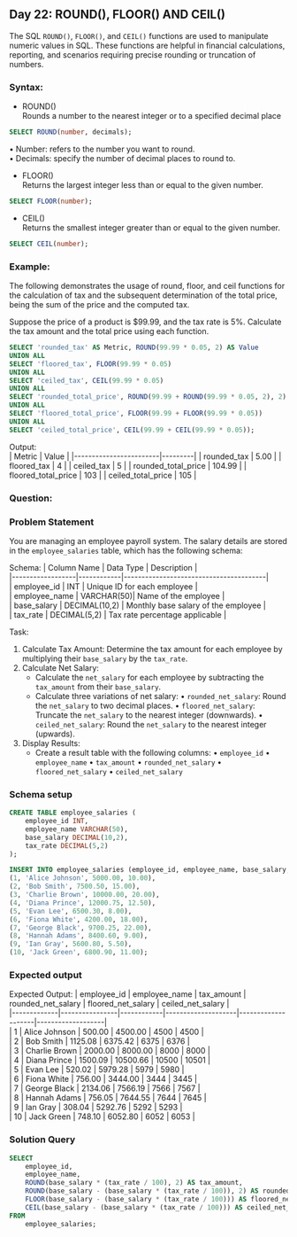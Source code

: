 ## Day 22: ROUND(), FLOOR() AND CEIL()

The SQL `ROUND()`, `FLOOR()`, and `CEIL()` functions are used to manipulate numeric values in SQL. These functions are helpful in financial calculations, reporting, and scenarios requiring precise rounding or truncation of numbers.  

### Syntax:

- ROUND()
<br>Rounds a number to the nearest integer or to a specified decimal place

```sql
SELECT ROUND(number, decimals); 
```
   • Number: refers to the number you want to round.
   <br>• Decimals: specify the number of decimal places to round to.

- FLOOR() 
<br>Returns the largest integer less than or equal to the given number.

```sql
SELECT FLOOR(number); 
```

- CEIL()
<br>Returns the smallest integer greater than or equal to the given number.

```sql
SELECT CEIL(number); 
```

### Example:

The following demonstrates the usage of round, floor, and ceil functions for the calculation of tax and the subsequent determination of the total price, being the sum of the price and the computed tax.

Suppose the price of a product is $99.99, and the tax rate is 5%. Calculate the tax amount and the total price using each function.  

```sql
SELECT 'rounded_tax' AS Metric, ROUND(99.99 * 0.05, 2) AS Value
UNION ALL
SELECT 'floored_tax', FLOOR(99.99 * 0.05)
UNION ALL
SELECT 'ceiled_tax', CEIL(99.99 * 0.05)
UNION ALL
SELECT 'rounded_total_price', ROUND(99.99 + ROUND(99.99 * 0.05, 2), 2)
UNION ALL
SELECT 'floored_total_price', FLOOR(99.99 + FLOOR(99.99 * 0.05))
UNION ALL
SELECT 'ceiled_total_price', CEIL(99.99 + CEIL(99.99 * 0.05));
```

Output:  
| Metric                 | Value   |
|------------------------|---------|
| rounded_tax            | 5.00    |
| floored_tax            | 4       |
| ceiled_tax             | 5       |
| rounded_total_price    | 104.99  |
| floored_total_price    | 103     |
| ceiled_total_price     | 105     |

### Question:

### Problem Statement

You are managing an employee payroll system. The salary details are stored in the `employee_salaries` table, which has the following schema:

Schema:
| Column Name      | Data Type  | Description                            |  
|------------------|------------|----------------------------------------|  
| employee_id      | INT        | Unique ID for each employee            |  
| employee_name    | VARCHAR(50)| Name of the employee                   |  
| base_salary      | DECIMAL(10,2) | Monthly base salary of the employee |  
| tax_rate         | DECIMAL(5,2) | Tax rate percentage applicable         |  

Task:

1. Calculate Tax Amount: Determine the tax amount for each employee by multiplying their `base_salary` by the `tax_rate`.
2. Calculate Net Salary: 
    - Calculate the `net_salary` for each employee by subtracting the `tax_amount` from their `base_salary`.
    - Calculate three variations of net salary:
        • `rounded_net_salary`: Round the `net_salary` to two decimal places.
        • `floored_net_salary`: Truncate the `net_salary` to the nearest integer (downwards).
        • `ceiled_net_salary`: Round the `net_salary` to the nearest integer (upwards).
3. Display Results:
    - Create a result table with the following columns:
        • `employee_id`
        • `employee_name`
        • `tax_amount`
        • `rounded_net_salary`
        • `floored_net_salary`
        • `ceiled_net_salary`

### Schema setup

```sql
CREATE TABLE employee_salaries (
    employee_id INT,
    employee_name VARCHAR(50),
    base_salary DECIMAL(10,2),
    tax_rate DECIMAL(5,2)
);

INSERT INTO employee_salaries (employee_id, employee_name, base_salary, tax_rate) VALUES
(1, 'Alice Johnson', 5000.00, 10.00),
(2, 'Bob Smith', 7500.50, 15.00),
(3, 'Charlie Brown', 10000.00, 20.00),
(4, 'Diana Prince', 12000.75, 12.50),
(5, 'Evan Lee', 6500.30, 8.00),
(6, 'Fiona White', 4200.00, 18.00),
(7, 'George Black', 9700.25, 22.00),
(8, 'Hannah Adams', 8400.60, 9.00),
(9, 'Ian Gray', 5600.80, 5.50),
(10, 'Jack Green', 6800.90, 11.00);
```

### Expected output

Expected Output:
| employee_id | employee_name  | tax_amount | rounded_net_salary | floored_net_salary | ceiled_net_salary |  
|-------------|----------------|------------|--------------------|--------------------|-------------------|  
| 1           | Alice Johnson  | 500.00     | 4500.00            | 4500               | 4500              |  
| 2           | Bob Smith      | 1125.08    | 6375.42            | 6375               | 6376              |  
| 3           | Charlie Brown  | 2000.00    | 8000.00            | 8000               | 8000              |  
| 4           | Diana Prince   | 1500.09    | 10500.66           | 10500              | 10501             |  
| 5           | Evan Lee       | 520.02     | 5979.28            | 5979               | 5980              |  
| 6           | Fiona White    | 756.00     | 3444.00            | 3444               | 3445              |  
| 7           | George Black   | 2134.06    | 7566.19            | 7566               | 7567              |  
| 8           | Hannah Adams   | 756.05     | 7644.55            | 7644               | 7645              |  
| 9           | Ian Gray       | 308.04     | 5292.76            | 5292               | 5293              |  
| 10          | Jack Green     | 748.10     | 6052.80            | 6052               | 6053              |    

### Solution Query

```sql
SELECT 
    employee_id,
    employee_name,
    ROUND(base_salary * (tax_rate / 100), 2) AS tax_amount,
    ROUND(base_salary - (base_salary * (tax_rate / 100)), 2) AS rounded_net_salary,
    FLOOR(base_salary - (base_salary * (tax_rate / 100))) AS floored_net_salary,
    CEIL(base_salary - (base_salary * (tax_rate / 100))) AS ceiled_net_salary
FROM 
    employee_salaries;
```
